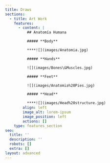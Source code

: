```yaml
---
title: Draws
sections:
  - title: Art Work
    features:
      - content: |
          ## Anatomía Humana

          ##### **Body**

          ****![](images/Anatomia.jpg)

          ##### **Hands**

          ![](images/Bones\&Muscles.jpg)

          ##### **Feet**

          ![](images/Anatomia%20Pies.jpg)

          ##### **Head**

          ****![](images/Head%20structure.jpg)
        align: left
        image_alt: lorem-ipsum
        image_position: left
        actions: []
    type: features_section
seo:
  title: ''
  description: ''
  robots: []
  extra: []
layout: advanced
---
```

